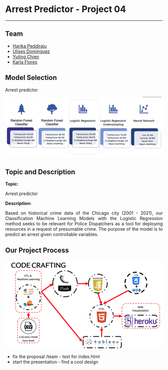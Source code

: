 <h1> Arrest Predictor - Project 04</h1>
<hr>
<h2>Team</h2>
<ul>
  <li><a href='https://github.com/harikapeddi'>Harika Peddiraju</a></li>
  <li><a href='https://github.com/uldom'>Ulises Domínguez</a></li>
  <li><a href='https://github.com/nievesyu'>Yuting Chien</a></li>
  <li><a href='https://github.com/Karla-Flores'>Karla Flores</a></li>
  </li>
</ul>
<h2>Model Selection</h2>
<p align = 'justify'> Arrest predictor</p>

<img src='https://github.com/Karla-Flores/Arrests-Predictor/blob/main/static/img/Model.png'>
<h2>Topic and Description</h2>
<strong>Topic:</strong>
<p align = 'justify'> Arrest predictor</p>
<strong>Description:</strong>
<p align = 'justify'>Based on historical crime data of the Chicago city (2001 - 2021), our Classification Machine Learning Models with the Logistic Regression method seeks to be relevant for Police Dispatchers as a tool for deploying resources in a request of presumable crime. The purpose of the model is to predict an arrest given controllable variables.</p>

<h2>Our Project Process</h2>
<img src='https://github.com/Karla-Flores/Arrests-Predictor/blob/main/static/img/process.png'>



<ul>
<li> fix the proposal /team - text for index.html
<li> start the presentation - find a cool design
</ul>
